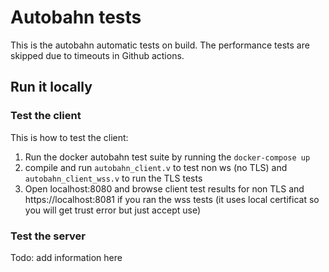 # Autobahn tests

This is the autobahn automatic tests on build.
The performance tests are skipped due to timeouts in Github actions.

## Run it locally

### Test the client

This is how to test the client:

1. Run the docker autobahn test suite by running the `docker-compose up`
2. compile and run `autobahn_client.v` to test non ws (no TLS) and `autobahn_client_wss.v` to run the TLS tests
3. Open localhost:8080 and browse client test results for non TLS and https://localhost:8081 if you ran the wss tests (it uses local certificat so you will get trust error but just accept use)

### Test the server

Todo: add information here